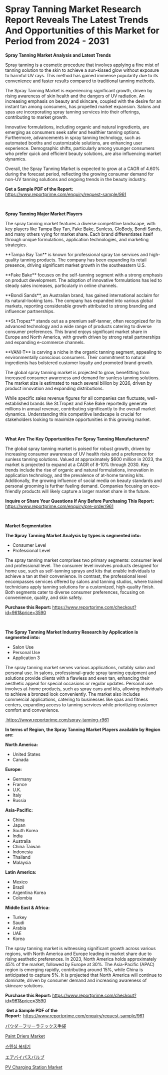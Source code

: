 <p><h1>Spray Tanning Market Research Report Reveals The Latest Trends And Opportunities of this Market for Period from 2024 - 2031</h1></p><p><strong>Spray Tanning Market Analysis and Latest Trends</strong></p>
<p><p>Spray tanning is a cosmetic procedure that involves applying a fine mist of tanning solution to the skin to achieve a sun-kissed glow without exposure to harmful UV rays. This method has gained immense popularity due to its convenience and faster results compared to traditional tanning methods. </p><p>The Spray Tanning Market is experiencing significant growth, driven by rising awareness of skin health and the dangers of UV radiation. An increasing emphasis on beauty and skincare, coupled with the desire for an instant tan among consumers, has propelled market expansion. Salons and spas are incorporating spray tanning services into their offerings, contributing to market growth.</p><p>Innovative formulations, including organic and natural ingredients, are emerging as consumers seek safer and healthier tanning options. Furthermore, advancements in spray tanning technology, such as automated booths and customizable solutions, are enhancing user experience. Demographic shifts, particularly among younger consumers who prefer quick and efficient beauty solutions, are also influencing market dynamics. </p><p>Overall, the Spray Tanning Market is expected to grow at a CAGR of 4.60% during the forecast period, reflecting the growing consumer demand for non-UV tanning solutions and ongoing trends in the beauty industry.</p></p>
<p><strong>Get a Sample PDF of the Report:&nbsp;</strong> <a href="https://www.reportprime.com/enquiry/request-sample/961">https://www.reportprime.com/enquiry/request-sample/961</a></p>
<p>&nbsp;</p>
<p><strong>Spray Tanning Major Market Players</strong></p>
<p><p>The spray tanning market features a diverse competitive landscape, with key players like Tampa Bay Tan, Fake Bake, Sunless, GloBody, Bondi Sands, and many others vying for market share. Each brand differentiates itself through unique formulations, application technologies, and marketing strategies.</p><p>**Tampa Bay Tan** is known for professional spray tan services and high-quality tanning products. The company has been expanding its retail presence, driving significant market growth in the southeastern U.S. </p><p>**Fake Bake** focuses on the self-tanning segment with a strong emphasis on product development. The adoption of innovative formulations has led to steady sales increases, particularly in online channels.</p><p>**Bondi Sands**, an Australian brand, has gained international acclaim for its natural-looking tans. The company has expanded into various global markets, reporting considerable growth attributed to strong branding and influencer partnerships.</p><p>**St.Tropez** stands out as a premium self-tanner, often recognized for its advanced technology and a wide range of products catering to diverse consumer preferences. This brand enjoys significant market share in Europe and North America, with growth driven by strong retail partnerships and expanding e-commerce channels.</p><p>**VANI-T** is carving a niche in the organic tanning segment, appealing to environmentally conscious consumers. Their commitment to natural ingredients has bolstered customer loyalty and promoted brand growth.</p><p>The global spray tanning market is projected to grow, benefitting from increased consumer awareness and demand for sunless tanning solutions. The market size is estimated to reach several billion by 2026, driven by product innovation and expanding distributions.</p><p>While specific sales revenue figures for all companies can fluctuate, well-established brands like St.Tropez and Fake Bake reportedly generate millions in annual revenue, contributing significantly to the overall market dynamics. Understanding this competitive landscape is crucial for stakeholders looking to maximize opportunities in this growing market.</p></p>
<p>&nbsp;</p>
<p><strong>What Are The Key Opportunities For Spray Tanning Manufacturers?</strong></p>
<p><p>The global spray tanning market is poised for robust growth, driven by increasing consumer awareness of UV health risks and a preference for sunless tanning solutions. Valued at approximately $600 million in 2023, the market is projected to expand at a CAGR of 8-10% through 2030. Key trends include the rise of organic and natural formulations, innovation in application technology, and the prevalence of at-home tanning kits. Additionally, the growing influence of social media on beauty standards and personal grooming is further fueling demand. Companies focusing on eco-friendly products will likely capture a larger market share in the future.</p></p>
<p><strong>Inquire or Share Your Questions If Any Before Purchasing This Report:</strong> <a href="https://www.reportprime.com/enquiry/pre-order/961">https://www.reportprime.com/enquiry/pre-order/961</a></p>
<p>&nbsp;</p>
<p><strong>Market Segmentation</strong></p>
<p><strong>The Spray Tanning Market Analysis by types is segmented into:</strong></p>
<p><ul><li>Consumer Level</li><li>Professional Level</li></ul></p>
<p><p>The spray tanning market comprises two primary segments: consumer level and professional level. The consumer level involves products designed for home use, such as self-tanning sprays and kits that enable individuals to achieve a tan at their convenience. In contrast, the professional level encompasses services offered by salons and tanning studios, where trained technicians apply tanning solutions for a customized, high-quality finish. Both segments cater to diverse consumer preferences, focusing on convenience, quality, and skin safety.</p></p>
<p><strong>Purchase this Report:&nbsp;</strong><a href="https://www.reportprime.com/checkout?id=961&price=3590">https://www.reportprime.com/checkout?id=961&price=3590</a></p>
<p>&nbsp;</p>
<p><strong>The Spray Tanning Market Industry Research by Application is segmented into:</strong></p>
<p><ul><li>Salon Use</li><li>Personal Use</li><li>Application 3</li></ul></p>
<p><p>The spray tanning market serves various applications, notably salon and personal use. In salons, professional-grade spray tanning equipment and solutions provide clients with a flawless and even tan, enhancing their aesthetic appeal for special occasions or regular updates. Personal use involves at-home products, such as spray cans and kits, allowing individuals to achieve a bronzed look conveniently. The market also includes commercial applications, catering to businesses like spas and fitness centers, expanding access to tanning services while prioritizing customer comfort and convenience.</p></p>
<p><a href="https://www.reportprime.com/spray-tanning-r961">&nbsp;https://www.reportprime.com/spray-tanning-r961</a></p>
<p><strong>In terms of Region, the Spray Tanning Market Players available by Region are:</strong></p>
<p>
    <p> <strong> North America: </strong>
        <ul>
            <li>United States</li>
            <li>Canada</li>
        </ul>
        </p> 
    <p> <strong> Europe: </strong>
        <ul>
            <li>Germany</li>
            <li>France</li>
            <li>U.K.</li>
            <li>Italy</li>
            <li>Russia</li>
        </ul>
        </p> 
    <p> <strong> Asia-Pacific: </strong>
        <ul>
            <li>China</li>
            <li>Japan</li>
            <li>South Korea</li>
            <li>India</li>
            <li>Australia</li>
            <li>China Taiwan</li>
            <li>Indonesia</li>
            <li>Thailand</li>
            <li>Malaysia</li>
        </ul>
        </p> 
    <p> <strong> Latin America: </strong>
        <ul>
            <li>Mexico</li>
            <li>Brazil</li>
            <li>Argentina Korea</li>
            <li>Colombia</li>
        </ul>
        </p> 
    <p> <strong> Middle East & Africa: </strong>
        <ul>
            <li>Turkey</li>
            <li>Saudi</li>
            <li>Arabia</li>
            <li>UAE</li>
            <li>Korea</li>
        </ul>
    </p>
    </p>
<p><p>The spray tanning market is witnessing significant growth across various regions, with North America and Europe leading in market share due to rising aesthetic preferences. In 2023, North America holds approximately 45% of the market, followed by Europe at 30%. The Asia-Pacific (APAC) region is emerging rapidly, contributing around 15%, while China is anticipated to capture 5%. It is projected that North America will continue to dominate, driven by consumer demand and increasing awareness of skincare solutions.</p></p>
<p><strong>Purchase this Report: </strong><a href="https://www.reportprime.com/checkout?id=961&price=3590">https://www.reportprime.com/checkout?id=961&price=3590</a></p>
<p>&nbsp;<strong>Get a Sample PDF of the Report:&nbsp;&nbsp;</strong><a href="https://www.reportprime.com/enquiry/request-sample/961">https://www.reportprime.com/enquiry/request-sample/961</a></p>
<p><strong></strong></p>
<p><p><a href="https://medium.com/@coleensxrkkn/%E7%B2%89%E4%BD%93%E3%83%95%E3%83%AA%E3%83%BC%E3%83%A9%E3%83%86%E3%83%83%E3%82%AF%E3%82%B9%E6%89%8B%E8%A2%8B%E5%B8%82%E5%A0%B4-%E5%B8%82%E5%A0%B4%E3%82%BB%E3%82%B0%E3%83%A1%E3%83%B3%E3%83%86%E3%83%BC%E3%82%B7%E3%83%A7%E3%83%B3-%E5%9C%B0%E5%9F%9F%E5%88%A5%E5%B8%82%E5%A0%B4-%E3%81%8A%E3%82%88%E3%81%B32031%E5%B9%B4%E3%81%BE%E3%81%A7%E3%81%AE%E5%B8%82%E5%A0%B4%E4%BA%88%E6%B8%AC-4d663fb96991">パウダーフリーラテックス手袋</a></p><p><a href="https://www.linkedin.com/pulse/paint-driers-market-trends-regional-insights-forecasted-period-qdodc?trackingId=oSUEvvosR5ybSaKuVmzN3g%3D%3D">Paint Driers Market</a></p><p><a href="https://medium.com/@abbislposival/2024%EB%85%84%EB%B6%80%ED%84%B0-2031%EB%85%84%EA%B9%8C%EC%A7%80-%EC%8A%A4%ED%85%90%EC%8B%A4-%EB%B3%B5%EC%A0%9C%EA%B8%B0-%EC%8B%9C%EC%9E%A5-%EC%A0%90%EC%9C%A0%EC%9C%A8-%EB%B0%8F-%EA%B2%BD%EC%9F%81-%EA%B5%AC%EB%8F%84%EC%97%90-%EB%8C%80%ED%95%9C-%ED%86%B5%EC%B0%B0%EB%A0%A5-475fcb49f3f5">스텐실 복제기</a></p><p><a href="https://medium.com/@leroystapc/%E3%82%B0%E3%83%AD%E3%83%BC%E3%83%90%E3%83%AB%E3%82%A8%E3%82%A2-%E3%83%90%E3%82%A4%E3%83%91%E3%82%B9-%E3%83%90%E3%83%AB%E3%83%96%E5%B8%82%E5%A0%B4%E3%81%AE%E5%8C%85%E6%8B%AC%E7%9A%84%E5%88%86%E6%9E%90-%E6%88%90%E9%95%B7%E3%83%88%E3%83%AC%E3%83%B3%E3%83%89%E3%81%A8%E5%B8%82%E5%A0%B4%E4%BA%88%E6%B8%AC-2024%E5%B9%B4-2031%E5%B9%B4-cf618e40d02b">エアバイパスバルブ</a></p><p><a href="https://medium.com/@jacob.gibson4568/booming-pv-charging-station-market-sector-market-analysis-and-growth-projections-till-2031-11d02c4bda18">PV Charging Station Market</a></p></p>